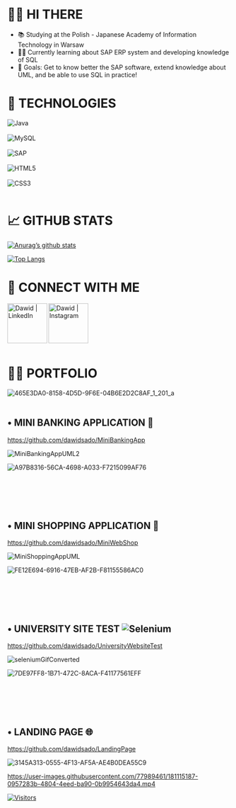 # 🙋‍♂️ HI THERE

- 📚 Studying at the Polish - Japanese Academy of Information Technology in Warsaw
- 💁‍♂️ Currently learning about SAP ERP system and developing knowledge of SQL
- 💫 Goals: Get to know better the SAP software, extend knowledge about UML, and be able to use SQL in practice!



# 🚀 TECHNOLOGIES

![Java](https://img.shields.io/badge/java-%23ED8B00.svg?style=for-the-badge&logo=java&logoColor=white)
<br></br>
![MySQL](https://img.shields.io/badge/mysql-%2300f.svg?style=for-the-badge&logo=mysql&logoColor=white)
<br></br>
![SAP](https://img.shields.io/badge/SAP-0FAAFF?style=for-the-badge&logo=sap&logoColor=white)
<br></br>
![HTML5](https://img.shields.io/badge/html5-%23E34F26.svg?style=for-the-badge&logo=html5&logoColor=white) 
<br></br>
![CSS3](https://img.shields.io/badge/css3-%231572B6.svg?style=for-the-badge&logo=css3&logoColor=white)
<br></br>

#  📈 GITHUB STATS

[![Anurag’s github stats](https://github-readme-stats.vercel.app/api?username=dawidsado)](https://github.com/dawidsado)

[![Top Langs](https://github-readme-stats.vercel.app/api/top-langs/?username=dawidsado&layout=compact)](https://github.com/dawidsado)

#  🤝 CONNECT WITH ME

<a href="https://www.linkedin.com/in/dawid-sadownik-429468236/"><img align="left" src="https://raw.githubusercontent.com/yushi1007/yushi1007/main/images/linkedin.svg" alt="Dawid | LinkedIn" width="90px"/></a>

<a href="https://instagram.com/dawidsado_"><img align="left" src="https://raw.githubusercontent.com/yushi1007/yushi1007/main/images/instagram.svg" alt="Dawid | Instagram" width="90px"/></a>

<br></br>
<br></br>
<br></br>

# 👨‍💻 PORTFOLIO

![465E3DA0-8158-4D5D-9F6E-04B6E2D2C8AF_1_201_a](https://user-images.githubusercontent.com/77989461/180871634-edc13df4-ce69-4bb8-824a-8b57463abb69.jpeg)
<br></br>

## •	MINI BANKING APPLICATION 🏧
https://github.com/dawidsado/MiniBankingApp

<!-- Based on excercise from programming classes in second semester -->

![MiniBankingAppUML2](https://user-images.githubusercontent.com/77989461/180860809-ee2aecef-7e49-4e80-8312-557764117844.png)

![A97B8316-56CA-4698-A033-F7215099AF76](https://user-images.githubusercontent.com/77989461/181108895-ec90c76c-ef35-43f0-902e-b55125a350a1.jpeg)

<br></br>
<br></br>

## •	MINI SHOPPING APPLICATION 🛒
https://github.com/dawidsado/MiniWebShop

<!-- Also based on excercise from programming classes in second semester -->

![MiniShoppingAppUML](https://user-images.githubusercontent.com/77989461/180862500-14b75559-7368-4a62-b04e-71674c678f5b.png)

![FE12E694-6916-47EB-AF2B-F81155586AC0](https://user-images.githubusercontent.com/77989461/181108303-bd3a8dcc-fc14-488a-9a3e-bab23ef06f89.jpeg)

<br></br>
<br></br>

## •	UNIVERSITY SITE TEST ![Selenium](https://img.shields.io/badge/-selenium-%43B02A?style=for-the-badge&logo=selenium&logoColor=white)
https://github.com/dawidsado/UniversityWebsiteTest

![seleniumGifConverted](https://user-images.githubusercontent.com/77989461/181012007-c1d5ecdf-d047-4628-9f98-81511b4b439a.gif)

![7DE97FF8-1B71-472C-8ACA-F41177561EFF](https://user-images.githubusercontent.com/77989461/181108131-ea2f149b-b118-41e6-a996-8b2cc46a7554.jpeg)

<br></br>
<br></br>

## •	LANDING PAGE 🌐
https://github.com/dawidsado/LandingPage

![3145A313-0555-4F13-AF5A-AE4B0DEA55C9](https://user-images.githubusercontent.com/77989461/181115034-972fca13-84b8-44ff-8763-28622e4240df.jpeg)

https://user-images.githubusercontent.com/77989461/181115187-0957283b-4804-4eed-ba90-0b9954643da4.mp4

[![Visitors](https://visitor-badge.glitch.me/badge?page_id=dawidsadownik.dawidsadownik)](http://dawidsadownik.pl/)
